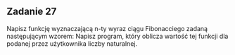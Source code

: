 ## Zadanie 27
Napisz funkcję wyznaczającą n-ty wyraz ciągu Fibonacciego zadaną następującym wzorem: Napisz program, który oblicza wartość tej funkcji dla podanej przez użytkownika liczby naturalnej.